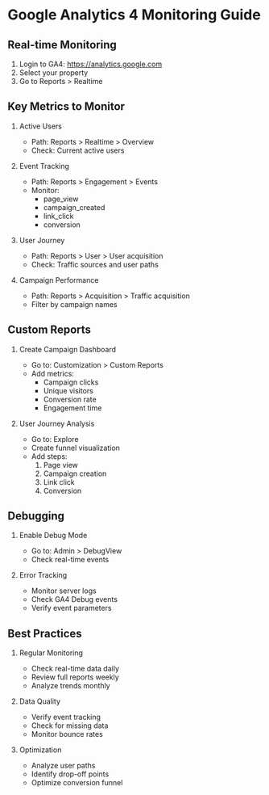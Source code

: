 # Google Analytics 4 Monitoring Guide

## Real-time Monitoring
1. Login to GA4: https://analytics.google.com
2. Select your property
3. Go to Reports > Realtime

## Key Metrics to Monitor
1. Active Users
   - Path: Reports > Realtime > Overview
   - Check: Current active users

2. Event Tracking
   - Path: Reports > Engagement > Events
   - Monitor:
     * page_view
     * campaign_created
     * link_click
     * conversion

3. User Journey
   - Path: Reports > User > User acquisition
   - Check: Traffic sources and user paths

4. Campaign Performance
   - Path: Reports > Acquisition > Traffic acquisition
   - Filter by campaign names

## Custom Reports
1. Create Campaign Dashboard
   - Go to: Customization > Custom Reports
   - Add metrics:
     * Campaign clicks
     * Unique visitors
     * Conversion rate
     * Engagement time

2. User Journey Analysis
   - Go to: Explore
   - Create funnel visualization
   - Add steps:
     1. Page view
     2. Campaign creation
     3. Link click
     4. Conversion

## Debugging
1. Enable Debug Mode
   - Go to: Admin > DebugView
   - Check real-time events

2. Error Tracking
   - Monitor server logs
   - Check GA4 Debug events
   - Verify event parameters

## Best Practices
1. Regular Monitoring
   - Check real-time data daily
   - Review full reports weekly
   - Analyze trends monthly

2. Data Quality
   - Verify event tracking
   - Check for missing data
   - Monitor bounce rates

3. Optimization
   - Analyze user paths
   - Identify drop-off points
   - Optimize conversion funnel 